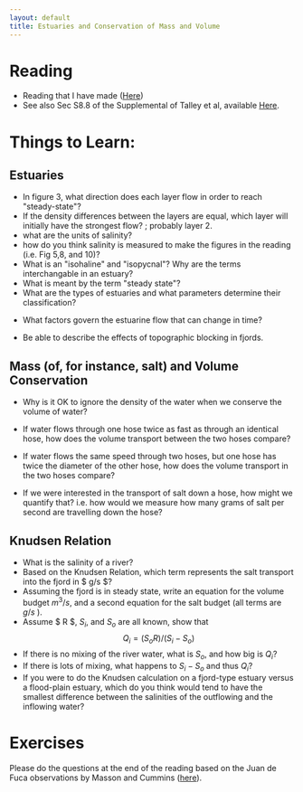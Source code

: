 ```yaml
---
layout: default
title: Estuaries and Conservation of Mass and Volume
---
```


# Reading

  -  Reading that I have made ([Here](/Readings/Estuaries.pdf))
  -  See also Sec S8.8 of the Supplemental of Talley et al, available
     [Here](http://booksite.academicpress.com/DPO/chapter8.php).  

# Things to Learn:

## Estuaries

  - In figure 3, what direction does each layer flow in order to reach "steady-state"?  
  - If the density differences between the layers are equal, which
    layer will initially have the strongest flow?
; probably layer 2.
  - what are the units of salinity?
  - how do you think salinity is measured to make the figures in the reading (i.e. Fig 5,8, and 10)?
  - What is an "isohaline" and  "isopycnal"?  Why are the terms interchangable in an estuary?
  - What is meant by the term "steady state"?  
  - What are the types of estuaries and what parameters determine
    their classification?
<!--- ; 1) Salt-wedge; little mixing.
; 2) Fjord-type: more mixing, often localized at a sill
; 3) Flood-plain: lots of mixing; usually shallow.  
; 4) Also "inverse estuary".  More evaporation than fresh water input.
--->
  - What factors govern the estuarine flow that can change in time?  
<!--- ; buoyancy input;
	  ; tidal forcing (i.e. mixing)
	  ; properties at the ocean side...
--->
  - Be able to describe the effects of topographic blocking in fjords.
<!---
; dense water cannot make it over a sill
; short sill: can get over on strong tides
; long sill: can get over on weak tides
;  Saanich Inlet is a great example.
--->

## Mass (of, for instance, salt) and Volume Conservation

  - Why is it OK to ignore the density of the water when we conserve the
    volume of water?
<!---
; Water is not very compressible, so density can't change just by
; flows alone
--->
  - If water flows through  one hose twice as fast as through an
    identical hose, how does the volume transport between the two
    hoses compare?
<!---; it doubles --->
  - If water flows the same speed through two hoses, but one hose has
    twice the diameter of the other hose, how does the volume
    transport in the two hoses compare?   
<!--- It goes up by a factor of 4. --->
  - If we were interested in the transport of salt down a hose, how
    might we quantify that? i.e. how would we measure how many grams
    of salt per second are travelling down the hose?  
<!--- ; measure the velocity, and the concentration of some salt... --->

## Knudsen Relation

  - What is the salinity of a river?
  - Based on the Knudsen Relation, which term represents the salt transport into the fjord in $ g/s $?
  - Assuming the fjord is in steady state, write an equation for the
    volume budget $m^3/s$, and a second equation for the
    salt budget (all terms are $g/s$ ).  
  - Assume $ R $, $S_i$, and $S_o$ are all known, show that
	$$Q_i = (S_o R)/(S_i-S_o)$$
  - If there is no mixing of the river water, what is $S_o$, and how big
    is $Q_i$?
  - If there is lots of mixing, what happens to $S_i-S_o$ and thus $Q_i$?
  - If you were to do the Knudsen calculation on a fjord-type estuary
    versus a flood-plain estuary, which do you think would tend to
    have the smallest difference between the salinities of the
    outflowing and the inflowing water?  
<!--- ; flood plain --->


# Exercises

  Please do the questions at the end of the reading based on the Juan
  de Fuca observations by Masson and Cummins ([here](/Readings/Estuaries.pdf)).  
